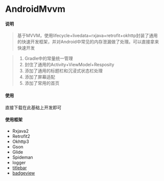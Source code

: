# AndroidMvvm
#### 说明
> 基于MVVM，使用lifecycle+livedata+rxjava+retrofit+okhttp封装了通用的快速开发框架，并对Android中常见的内存泄漏做了处理。可以直接拿来快速开发

> 1. Gradle中的常量统一管理
> 2. 封住了通用的Activity+ViewModel+Resposity
> 3. 添加了通用的标题栏和沉浸式状态栏处理
> 4. 添加了屏幕适配
> 5. 添加了常用的首页

#### 使用

直接下载在此基础上开发即可

#### 使用框架
* Rxjava2
* Retrofit2
* Okhttp3
* Gson
* Glide
* Spideman
* logger
* [titlebar]("https://github.com/getActivity/TitleBar")
* [badgeview]("https://github.com/qstumn/BadgeView")


